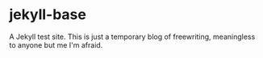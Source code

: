# jekyll-base

A Jekyll test site. This is just a temporary blog of freewriting, meaningless to anyone but me I'm afraid.
